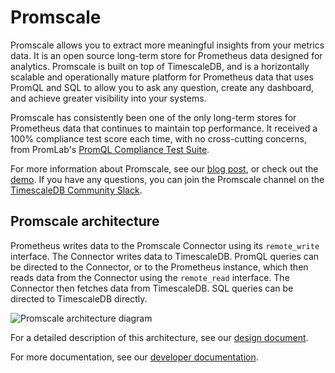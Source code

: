# Promscale
Promscale allows you to extract more meaningful insights from your metrics data.
It is an open source long-term store for Prometheus data designed for analytics.
Promscale is built on top of TimescaleDB, and is a horizontally scalable and
operationally mature platform for Prometheus data that uses PromQL and SQL to
allow you to ask any question, create any dashboard, and achieve greater
visibility into your systems.

Promscale has consistently been one of the only long-term stores for Prometheus
data that continues to maintain top performance. It received a 100% compliance
test score each time, with no cross-cutting concerns, from PromLab's [PromQL
Compliance Test Suite][promlabs].

For more information about Promscale, see our [blog post][promscale-blog], or
check out the [demo][promscale-demo]. If you have any questions, you can join
the Promscale channel on the [TimescaleDB Community Slack][slack].

## Promscale architecture
Prometheus writes data to the Promscale Connector using its `remote_write`
interface. The Connector writes data to TimescaleDB. PromQL queries can be
directed to the Connector, or to the Prometheus instance, which then reads data
from the Connector using the `remote_read` interface. The Connector then fetches
data from TimescaleDB. SQL queries can be directed to TimescaleDB directly.

<img class="main-content__illustration" src="https://s3.amazonaws.com/assets.timescale.com/docs/images/promscale-arch.png" alt="Promscale architecture diagram"/>

For a detailed description of this architecture, see our
[design document][design-doc].

For more documentation, see our [developer documentation][promscale-gh-docs].


[promscale-blog]: https://blog.timescale.com/blog/promscale-analytical-platform-long-term-store-for-prometheus-combined-sql-promql-postgresql/
[promscale-demo]: https://youtu.be/FWZju1De5lc
[slack]: https://slack.timescale.com/
[promlabs]: https://promlabs.com/promql-compliance-test-results/2020-12-01/promscale
[design-doc]: https://docs.google.com/document/d/1e3mAN3eHUpQ2JHDvnmkmn_9rFyqyYisIgdtgd3D1MHA/edit?usp=sharing
[promscale-gh-docs]: https://github.com/timescale/promscale/tree/master/docs
